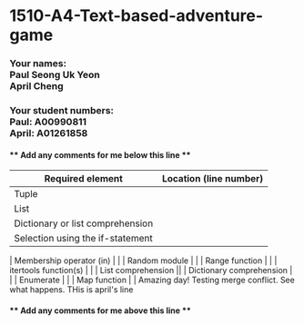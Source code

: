 # 1510-A4-Text-based-adventure-game

### Your names: <br>Paul Seong Uk Yeon <br> April Cheng

### Your student numbers: <br> Paul: A00990811 <br> April: A01261858

#### ** Add any comments for me below this line **
| Required element | Location (line number) |
| ---------------- | ---------------------- |
| Tuple |  |
| List |  |
| Dictionary or list comprehension |  |
| Selection using the if-statement |  |

| Membership operator (in) |  |
| Random module |  |
| Range function |  |
| itertools function(s) |  |
| List comprehension ||
| Dictionary comprehension |  |
| Enumerate |  |
| Map function | | 
Amazing day! Testing merge conflict. See what happens. THis is april's line
#### ** Add any comments for me above this line **
